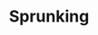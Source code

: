 ---
slug: sprunking-2460
title: Sprunking
description: "Sprunking is an exciting online game. Play for free directly in your browser!"
icon: /images/popular_mods/Sprunking.png
url: https://wowtbc.net/sprunkin/sprunking/index.html
previewImage: /images/popular_mods/Sprunking.png
type: popular mods

# SEO配置
seo:
  title: "Sprunking - Play Free Online Game | Fun Browser Games"
  description: "Sprunking - Play this fun online game for free in your browser. No download required!"
  ogImage: "/images/popular_mods/Sprunking.png"
  keywords: "sprunking-2460, online game, browser game, free game, popular mods game, play online"

videoUrls:
  - https://www.youtube.com/embed/example1
  - https://www.youtube.com/embed/example2

whyPlay:
  title: "Why Play Sprunking?"
  items:
    - "Immersive Gameplay: Sprunking offers an engaging and immersive gaming experience that will keep you entertained for hours"
    - "Challenging Levels: Test your skills with increasingly difficult challenges and obstacles"
    - "Beautiful Graphics: Enjoy stunning visuals and smooth animations that bring the game world to life"
    - "Regular Updates: New content and features are added regularly to keep the game fresh and exciting"
    - "Free to Play: Experience all the fun without spending a penny"
    - "Community Features: Connect with other players, share strategies, and compete for high scores"
    - "Cross-Platform: Play on any device with a web browser, no downloads required"

features:
  title: "Key Features of Sprunking"
  image: "/images/popular_mods/Sprunking.png"
  items:
    - "Intuitive Controls: Easy to learn controls make Sprunking accessible for players of all skill levels"
    - "Multiple Game Modes: Enjoy various gameplay options that provide different challenges and experiences"
    - "Character Customization: Personalize your gaming experience with unique characters and items"
    - "Achievement System: Complete special tasks to earn rewards and recognition"
    - "Leaderboards: Compete with players worldwide and see who can achieve the highest scores"

characteristics:
  title: "Game Characteristics"
  image: "/images/popular_mods/Sprunking.png"
  items:
    - "Genre: Popular mods game with elements of strategy and skill"
    - "Difficulty: Suitable for both casual gamers and those seeking a challenge"
    - "Play Time: Quick sessions or extended gameplay, depending on your preference"
    - "Art Style: Vibrant and engaging visuals that enhance the gaming experience"
    - "Sound Design: Immersive audio that complements the gameplay perfectly"

info: "Sprunking is an exciting online game that offers players a unique and engaging gaming experience. With its intuitive controls, stunning visuals, and challenging gameplay, Sprunking provides hours of entertainment for players of all ages and skill levels. Whether you're looking for a quick gaming session during a break or an extended play session, Sprunking delivers an immersive experience that will keep you coming back for more. The game features multiple levels of increasing difficulty, ensuring that players are constantly challenged as they progress. With regular updates adding new content and features, Sprunking remains fresh and exciting, providing endless entertainment options for its growing community of players."

howToPlayIntro: "Welcome to Sprunking! This guide will walk you through the basics and help you master the game. Whether you're a beginner or looking to improve your skills, these tips and instructions will enhance your gaming experience."

howToPlaySteps:
  - title: "Getting Started"
    description: "Begin your Sprunking adventure by familiarizing yourself with the controls. Use your keyboard or mouse to navigate through the game interface. The tutorial will guide you through the basic mechanics and help you understand the objectives."
  - title: "Understanding the Objectives"
    description: "In Sprunking, your main goal is to progress through levels by completing specific objectives. Each level presents unique challenges that require different strategies and approaches."
  - title: "Mastering the Controls"
    description: "Practice using the controls to improve your precision and reaction time. Sprunking requires quick reflexes and strategic thinking to overcome obstacles and defeat opponents."
  - title: "Utilizing Power-ups"
    description: "Collect power-ups throughout the game to enhance your abilities and overcome difficult challenges. Each power-up offers unique advantages that can be crucial for success."
  - title: "Developing Strategies"
    description: "As you progress in Sprunking, develop effective strategies for different scenarios. Analyze patterns, anticipate challenges, and adapt your approach to maximize your performance."

faq:
  title: "Frequently Asked Questions about Sprunking"
  items:
    - question: "Is Sprunking free to play?"
      answer: "Yes, Sprunking is completely free to play directly in your web browser. No downloads or purchases are required to enjoy the full game experience."
    - question: "Can I play Sprunking on mobile devices?"
      answer: "Yes, Sprunking is optimized for both desktop and mobile play. You can enjoy the game on any device with a web browser and internet connection."
    - question: "Are there any in-game purchases?"
      answer: "While Sprunking is free to play, there may be optional in-game purchases available for cosmetic items or additional features that don't affect core gameplay."
    - question: "How often is Sprunking updated?"
      answer: "The developers regularly update Sprunking with new content, features, and improvements based on player feedback and game performance."
    - question: "Can I play Sprunking offline?"
      answer: "Currently, Sprunking requires an internet connection to play as it's a browser-based online game."
    - question: "Is Sprunking suitable for children?"
      answer: "Yes, Sprunking is designed to be family-friendly and suitable for players of all ages."
    - question: "How do I report bugs or issues?"
      answer: "If you encounter any problems while playing Sprunking, you can report them through the game's support page or contact the developers directly through their website."
    - question: "Still Have Questions?"
      answer: "If you have additional questions about Sprunking that aren't covered in this FAQ, please visit our support center or contact our customer service team for assistance."
---